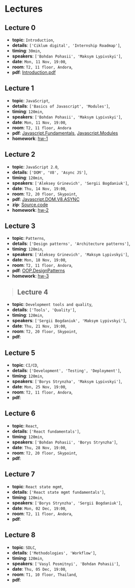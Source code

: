 # Lectures

## Lecture 0

- **topic**: `Introduction`,
- **details**: `['Ciklum digital', 'Internship Roadmap']`,
- **timing**: `30min`,
- **speakers**: `['Bohdan Pohasii', 'Maksym Lypivskyi']`,
- **date**: `Mon, 11 Nov, 19:00`,
- **room**: `T2, 11 floor, Andora`,
- **pdf**: [Introduction.pdf](https://drive.google.com/a/ciklum.com/file/d/1ZyKeF1ccy6VVzaZKyuqvBZyC8Zpr0Ief/view?usp=sharing)


## Lecture 1

- **topic**: `JavaScript`,
- **details**: `['Basics of Javascript', 'Modules']`,
- **timing**: `120min`,
- **speakers**: `['Bohdan Pohasii', 'Maksym Lypivskyi']`,
- **date**: `Mon, 11 Nov, 19:00`,
- **room**: `T2, 11 floor, Andora`
- **pdf**: [Javascript.Fundamentals](https://drive.google.com/a/ciklum.com/file/d/13T7eWYVSNENo1MfA5DmkWuETH2ug9kuH/view?usp=sharing), [Javascript.Modules](https://drive.google.com/a/ciklum.com/file/d/1p_6SpdmuSF-A_Rh6cbPnCs-2sawfLs5T/view?usp=sharing)
- **homework**: [hw-1](https://ciklum-digital.github.io/internship/#/pages/homework?id=homework_1)


## Lecture 2

- **topic**: `JavaScript 2.0`,
- **details**: `['DOM', 'V8', 'Async JS']`,
- **timing**: `120min`,
- **speakers**: `['Aleksey Grinevich', 'Sergii Bogdaniuk']`,
- **date**: `Thu, 14 Nov, 19:00`,
- **room**: `T2, 20 floor, Skypoint`,
- **pdf**: [Javascript.DOM.V8.ASYNC](https://drive.google.com/a/ciklum.com/file/d/1ao-J71ApWTAWS9p0A2wdPKQSk1tFndcM/view?usp=sharing)
- **zip**: [Source.code](https://drive.google.com/a/ciklum.com/file/d/1SM_5QPmy1ok_Xuj0h7Hnm9cAo5vOUxxS/view?usp=sharing)
- **homework**: [hw-2](https://ciklum-digital.github.io/internship/#/pages/homework?id=homework_2)

## Lecture 3

- **topic**: `Patterns`,
- **details**: `['Design patterns', 'Architecture patterns']`,
- **timing**: `120min`,
- **speakers**: `['Aleksey Grinevich', 'Maksym Lypivskyi']`,
- **date**: `Mon, 18 Nov, 19:00`,
- **room**: `T2, 11 floor, Andora`,
- **pdf**: [OOP.DesignPatterns](https://drive.google.com/a/ciklum.com/file/d/1GyKO-U8TsRyhG92pLhJvir4hoz4xvBo2/view?usp=sharing)
- **homework**: [hw-3](https://ciklum-digital.github.io/internship/#/pages/homework?id=homework_3)

> ## Lecture 4

- **topic**: `Development tools and quality`,
- **details**: `['Tools', 'Quality']`,
- **timing**: `120min`,
- **speakers**: `['Sergii Bogdaniuk', 'Maksym Lypivskyi']`,
- **date**: `Thu, 21 Nov, 19:00`,
- **room**: `T2, 20 floor, Skypoint`,
- **pdf**: []()

## Lecture 5

- **topic**: `CI/CD`,
- **details**: `['Development', 'Testing', 'Deployment']`,
- **timing**: `120min`,
- **speakers**: `['Borys Strynzha', 'Maksym Lypivskyi']`,
- **date**: `Mon, 25 Nov, 19:00`,
- **room**: `T2, 11 floor, Andora`,
- **pdf**: []()

## Lecture 6

- **topic**: `React`,
- **details**: `['React fundamentals']`,
- **timing**: `120min`,
- **speakers**: `['Bohdan Pohasii', 'Borys Strynzha']`,
- **date**: `Thu, 28 Nov, 19:00`,
- **room**: `T2, 20 floor, Skypoint`,
- **pdf**: []()

## Lecture 7

- **topic**: `React state mgmt`,
- **details**: `['React state mgmt fundamentals']`,
- **timing**: `120min`,
- **speakers**: `['Borys Strynzha', 'Sergii Bogdaniuk']`,
- **date**: `Mon, 02 Dec, 19:00`,
- **room**: `T2, 11 floor, Andora`,
- **pdf**: []()

## Lecture 8

- **topic**: `SDLC`,
- **details**: `['Methodologies', 'Workflow']`,
- **timing**: `120min`,
- **speakers**: `['Vasyl Posmitnyi', 'Bohdan Pohasii']`,
- **date**: `Thu, 05 Dec, 19:00`,
- **room**: `T1, 10 floor, Thailand`,
- **pdf**: []()
